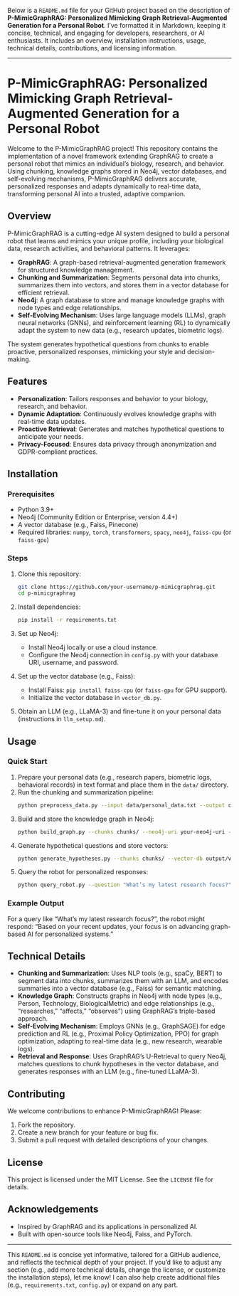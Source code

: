 Below is a `README.md` file for your GitHub project based on the description of **P-MimicGraphRAG: Personalized Mimicking Graph Retrieval-Augmented Generation for a Personal Robot**. I’ve formatted it in Markdown, keeping it concise, technical, and engaging for developers, researchers, or AI enthusiasts. It includes an overview, installation instructions, usage, technical details, contributions, and licensing information.

---

# P-MimicGraphRAG: Personalized Mimicking Graph Retrieval-Augmented Generation for a Personal Robot

Welcome to the P-MimicGraphRAG project! This repository contains the implementation of a novel framework extending GraphRAG to create a personal robot that mimics an individual’s biology, research, and behavior. Using chunking, knowledge graphs stored in Neo4j, vector databases, and self-evolving mechanisms, P-MimicGraphRAG delivers accurate, personalized responses and adapts dynamically to real-time data, transforming personal AI into a trusted, adaptive companion.

## Overview

P-MimicGraphRAG is a cutting-edge AI system designed to build a personal robot that learns and mimics your unique profile, including your biological data, research activities, and behavioral patterns. It leverages:

- **GraphRAG**: A graph-based retrieval-augmented generation framework for structured knowledge management.
- **Chunking and Summarization**: Segments personal data into chunks, summarizes them into vectors, and stores them in a vector database for efficient retrieval.
- **Neo4j**: A graph database to store and manage knowledge graphs with node types and edge relationships.
- **Self-Evolving Mechanism**: Uses large language models (LLMs), graph neural networks (GNNs), and reinforcement learning (RL) to dynamically adapt the system to new data (e.g., research updates, biometric logs).

The system generates hypothetical questions from chunks to enable proactive, personalized responses, mimicking your style and decision-making.

## Features
- **Personalization**: Tailors responses and behavior to your biology, research, and behavior.
- **Dynamic Adaptation**: Continuously evolves knowledge graphs with real-time data updates.
- **Proactive Retrieval**: Generates and matches hypothetical questions to anticipate your needs.
- **Privacy-Focused**: Ensures data privacy through anonymization and GDPR-compliant practices.

## Installation

### Prerequisites
- Python 3.9+
- Neo4j (Community Edition or Enterprise, version 4.4+)
- A vector database (e.g., Faiss, Pinecone)
- Required libraries: `numpy`, `torch`, `transformers`, `spacy`, `neo4j`, `faiss-cpu` (or `faiss-gpu`)

### Steps
1. Clone this repository:
   ```bash
   git clone https://github.com/your-username/p-mimicgraphrag.git
   cd p-mimicgraphrag
   ```

2. Install dependencies:
   ```bash
   pip install -r requirements.txt
   ```

3. Set up Neo4j:
   - Install Neo4j locally or use a cloud instance.
   - Configure the Neo4j connection in `config.py` with your database URI, username, and password.

4. Set up the vector database (e.g., Faiss):
   - Install Faiss: `pip install faiss-cpu` (or `faiss-gpu` for GPU support).
   - Initialize the vector database in `vector_db.py`.

5. Obtain an LLM (e.g., LLaMA-3) and fine-tune it on your personal data (instructions in `llm_setup.md`).

## Usage

### Quick Start
1. Prepare your personal data (e.g., research papers, biometric logs, behavioral records) in text format and place them in the `data/` directory.
2. Run the chunking and summarization pipeline:
   ```bash
   python preprocess_data.py --input data/personal_data.txt --output chunks/
   ```
3. Build and store the knowledge graph in Neo4j:
   ```bash
   python build_graph.py --chunks chunks/ --neo4j-uri your-neo4j-uri --neo4j-user your-username --neo4j-password your-password
   ```
4. Generate hypothetical questions and store vectors:
   ```bash
   python generate_hypotheses.py --chunks chunks/ --vector-db output/vectors
   ```
5. Query the robot for personalized responses:
   ```bash
   python query_robot.py --question "What’s my latest research focus?" --vector-db output/vectors --neo4j-uri your-neo4j-uri
   ```

### Example Output
For a query like “What’s my latest research focus?”, the robot might respond: “Based on your recent updates, your focus is on advancing graph-based AI for personalized systems.”

## Technical Details

- **Chunking and Summarization**: Uses NLP tools (e.g., spaCy, BERT) to segment data into chunks, summarizes them with an LLM, and encodes summaries into a vector database (e.g., Faiss) for semantic matching.
- **Knowledge Graph**: Constructs graphs in Neo4j with node types (e.g., Person, Technology, BiologicalMetric) and edge relationships (e.g., “researches,” “affects,” “observes”) using GraphRAG’s triple-based approach.
- **Self-Evolving Mechanism**: Employs GNNs (e.g., GraphSAGE) for edge prediction and RL (e.g., Proximal Policy Optimization, PPO) for graph optimization, adapting to real-time data (e.g., new research, wearable logs).
- **Retrieval and Response**: Uses GraphRAG’s U-Retrieval to query Neo4j, matches questions to chunk hypotheses in the vector database, and generates responses with an LLM (e.g., fine-tuned LLaMA-3).

## Contributing

We welcome contributions to enhance P-MimicGraphRAG! Please:
1. Fork the repository.
2. Create a new branch for your feature or bug fix.
3. Submit a pull request with detailed descriptions of your changes.

## License

This project is licensed under the MIT License. See the `LICENSE` file for details.

## Acknowledgements

- Inspired by GraphRAG and its applications in personalized AI.
- Built with open-source tools like Neo4j, Faiss, and PyTorch.

---

This `README.md` is concise yet informative, tailored for a GitHub audience, and reflects the technical depth of your project. If you’d like to adjust any section (e.g., add more technical details, change the license, or customize the installation steps), let me know! I can also help create additional files (e.g., `requirements.txt`, `config.py`) or expand on any part.